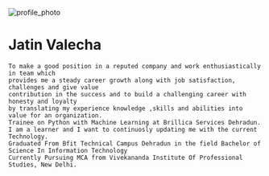 ![profile_photo](https://user-images.githubusercontent.com/46466390/127887325-3012da09-318c-4663-acaa-c1a1c37b4091.jpg)


# Jatin Valecha


~~~
To make a good position in a reputed company and work enthusiastically in team which 
provides me a steady career growth along with job satisfaction, challenges and give value 
contribution in the success and to build a challenging career with honesty and loyalty 
by translating my experience knowledge ,skills and abilities into value for an organization.
Trainee on Python with Machine Learning at Brillica Services Dehradun.
I am a learner and I want to continuosly updating me with the current Technology.
Graduated From Bfit Technical Campus Dehradun in the field Bachelor of Science In Information Technology
Currently Pursuing MCA from Vivekananda Institute Of Professional Studies, New Delhi.
~~~
